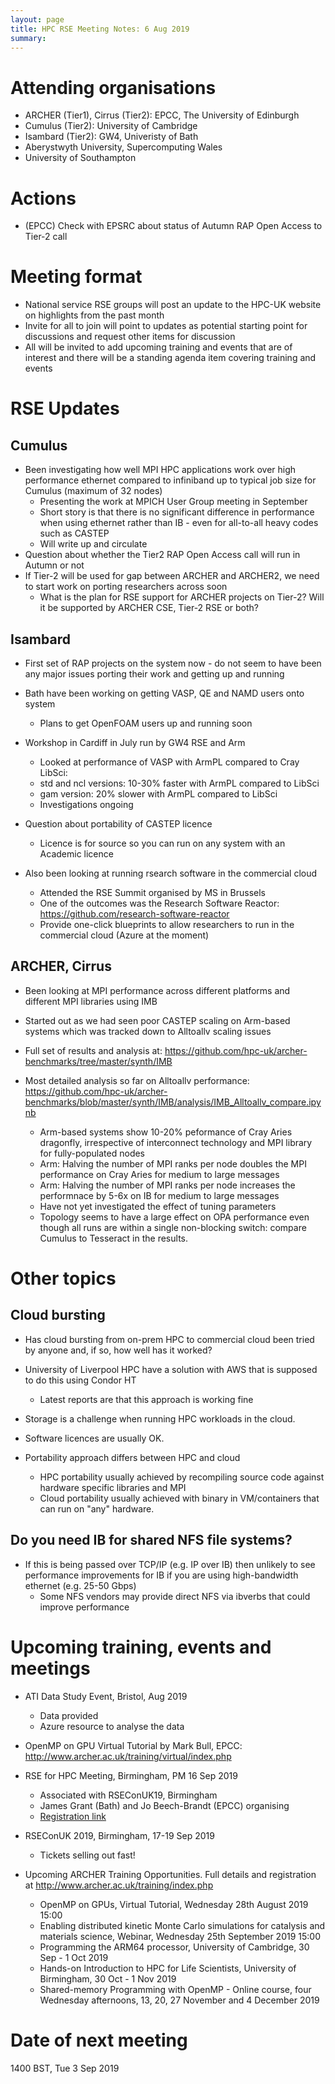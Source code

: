 ```yaml
---
layout: page
title: HPC RSE Meeting Notes: 6 Aug 2019
summary:
---
```


# Attending organisations

   - ARCHER (Tier1), Cirrus (Tier2): EPCC, The University of Edinburgh
   - Cumulus (Tier2): University of Cambridge
   - Isambard (Tier2): GW4, Univeristy of Bath
   - Aberystwyth University, Supercomputing Wales
   - University of Southampton

# Actions

   - (EPCC) Check with EPSRC about status of Autumn RAP Open Access to Tier-2 call

# Meeting format

   - National service RSE groups will post an update to the HPC-UK website on highlights from the past month
   - Invite for all to join will point to updates as potential starting point for discussions and request other items for discussion
   - All will be invited to add upcoming training and events that are of interest and there will be a standing agenda item covering training and events

# RSE Updates

## Cumulus

   - Been investigating how well MPI HPC applications work over high performance ethernet compared to infiniband up to typical job size for Cumulus (maximum of 32 nodes)
      + Presenting the work at MPICH User Group meeting in September
      + Short story is that there is no significant difference in performance when using ethernet rather than IB - even for all-to-all heavy codes such as CASTEP
      + Will write up and circulate
   - Question about whether the Tier2 RAP Open Access call will run in Autumn or not
   - If Tier-2 will be used for gap between ARCHER and ARCHER2, we need to start work on porting researchers across soon
      + What is the plan for RSE support for ARCHER projects on Tier-2? Will it be supported by ARCHER CSE, Tier-2 RSE or both?

## Isambard

   - First set of RAP projects on the system now - do not seem to have been any major issues porting their work and getting up and running
   - Bath have been working on getting VASP, QE and NAMD users onto system
      + Plans to get OpenFOAM users up and running soon
   - Workshop in Cardiff in July run by GW4 RSE and Arm
      + Looked at performance of VASP with ArmPL compared to Cray LibSci:
      + std and ncl versions: 10-30% faster with ArmPL compared to LibSci
      + gam version: 20% slower with ArmPL compared to LibSci
      + Investigations ongoing
   - Question about portability of CASTEP licence
      + Licence is for source so you can run on any system with an Academic licence

   - Also been looking at running rsearch software in the commercial cloud
      + Attended the RSE Summit organised by MS in Brussels
      + One of the outcomes was the Research Software Reactor: https://github.com/research-software-reactor
      + Provide one-click blueprints to allow researchers to run in the commercial cloud (Azure at the moment)

## ARCHER, Cirrus

   - Been looking at MPI performance across different platforms and different MPI libraries using IMB 
   - Started out as we had seen poor CASTEP scaling on Arm-based systems which was tracked down to Alltoallv scaling issues
   - Full set of results and analysis at: https://github.com/hpc-uk/archer-benchmarks/tree/master/synth/IMB

   - Most detailed analysis so far on Alltoallv performance: https://github.com/hpc-uk/archer-benchmarks/blob/master/synth/IMB/analysis/IMB_Alltoallv_compare.ipynb
      + Arm-based systems show 10-20% peformance of Cray Aries dragonfly, irrespective of interconnect technology and MPI library for fully-populated nodes
      + Arm: Halving the number of MPI ranks per node doubles the MPI performance on Cray Aries for medium to large messages
      + Arm: Halving the number of MPI ranks per node increases the performnace by 5-6x on IB for medium to large messages
      + Have not yet investigated the effect of tuning parameters
      + Topology seems to have a large effect on OPA performance even though all runs are within a single non-blocking switch: compare Cumulus to Tesseract in the results.

# Other topics

## Cloud bursting

   - Has cloud bursting from on-prem HPC to commercial cloud been tried by anyone and, if so, how well has it worked?

   - University of Liverpool HPC have a solution with AWS that is supposed to do this using Condor HT
      + Latest reports are that this approach is working fine

   - Storage is a challenge when running HPC workloads in the cloud.

   - Software licences are usually OK.

   - Portability approach differs between HPC and cloud
      + HPC portability usually achieved by recompiling source code against hardware specific libraries and MPI
      + Cloud portability usually achieved with binary in VM/containers that can run on "any" hardware. 

##  Do you need IB for shared NFS file systems?

   - If this is being passed over TCP/IP (e.g. IP over IB) then unlikely to see performance improvements for IB if you are using high-bandwidth ethernet (e.g. 25-50 Gbps)
      + Some NFS vendors may provide direct NFS via ibverbs that could improve performance

# Upcoming training, events and meetings

   - ATI Data Study Event, Bristol, Aug 2019
      + Data provided
      + Azure resource to analyse the data
   - OpenMP on GPU Virtual Tutorial by Mark Bull, EPCC: http://www.archer.ac.uk/training/virtual/index.php
   - RSE for HPC Meeting, Birmingham, PM 16 Sep 2019
      + Associated with RSEConUK19, Birmingham
      + James Grant (Bath) and Jo Beech-Brandt (EPCC) organising
      + [Registration link](https://docs.google.com/forms/d/e/1FAIpQLSdId3jE3Z2v9aq_ylHrsh9ybu-pU0ojXj7ae5xrks-vZLAHiw/viewform?usp=sf_link)
   - RSEConUK 2019, Birmingham, 17-19 Sep 2019
      + Tickets selling out fast!

   - Upcoming ARCHER Training Opportunities. Full details and registration at http://www.archer.ac.uk/training/index.php
      + OpenMP on GPUs, Virtual Tutorial, Wednesday 28th August 2019 15:00
      + Enabling distributed kinetic Monte Carlo simulations for catalysis and materials science, Webinar, Wednesday 25th September 2019 15:00
      + Programming the ARM64 processor, University of Cambridge, 30 Sep - 1 Oct 2019
      + Hands-on Introduction to HPC for Life Scientists, University of Birmingham, 30 Oct - 1 Nov 2019
      + Shared-memory Programming with OpenMP - Online course, four Wednesday afternoons, 13, 20, 27 November and 4 December 2019

# Date of next meeting

1400 BST, Tue 3 Sep 2019
